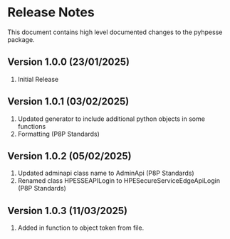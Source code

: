 # Release Notes
This document contains high level documented changes to the pyhpesse package.

## Version 1.0.0 (23/01/2025) 
1. Initial Release

## Version 1.0.1 (03/02/2025) 
1. Updated generator to include additional python objects in some functions 
2. Formatting (P8P Standards) 

## Version 1.0.2 (05/02/2025) 
1. Updated adminapi class name to AdminApi (P8P Standards) 
2. Renamed class HPESSEAPILogin to HPESecureServiceEdgeApiLogin (P8P Standards) 

## Version 1.0.3 (11/03/2025) 
1. Added in function to object token from file.